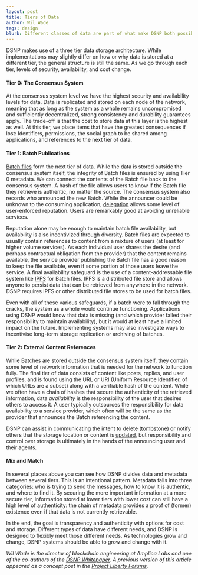 ```yaml
---
layout: post
title: Tiers of Data
author: Wil Wade
tags: design
blurb: Different classes of data are part of what make DSNP both possible and flexible.
---
```


DSNP makes use of a three tier data storage architecture.
While implementations may slightly differ on how or why data is stored at a different tier, the general structure is still the same.
As we go through each tier, levels of security, availability, and cost change.

#### Tier 0: The Consensus System

At the consensus system level we have the highest security and availability levels for data.
Data is replicated and stored on each node of the network, meaning that as long as the system as a whole remains uncompromised and sufficiently decentralized, strong consistency and durability guarantees apply.
The trade-off is that the cost to store data at this layer is the highest as well.
At this tier, we place items that have the greatest consequences if lost: Identifiers, permissions, the social graph to be shared among applications, and references to the next tier of data.

#### Tier 1: Batch Publications

[Batch files](https://forums.projectliberty.io/t/04-batching-source-dependent-messages-with-delegation/216) form the next tier of data. While the data is stored outside the consensus system itself, the integrity of Batch files is ensured by using Tier 0 metadata.
We can connect the contents of the Batch file back to the consensus system.
A hash of the file allows users to know if the Batch file they retrieve is authentic, no matter the source.
The consensus system also records who announced the new Batch.
While the announcer could be unknown to the consuming application, [delegation](https://forums.projectliberty.io/t/03-wherefore-art-thou-delegation/213) allows some level of user-enforced reputation.
Users are remarkably good at avoiding unreliable services.

Reputation alone may be enough to maintain batch file availability, but availability is also incentivized through diversity.
Batch files are expected to usually contain references to content from a mixture of users (at least for higher volume services).
As each individual user shares the desire (and perhaps contractual obligation from the provider) that the content remains available, the service provider publishing the Batch file has a good reason to keep the file available, even if some portion of those users leave the service.
A final availability safeguard is the use of a content-addressable file system like [IPFS](https://ipfs.io/) for Batch files. IPFS is a distributed file store and allows anyone to persist data that can be retrieved from anywhere in the network.
DSNP requires IPFS or other distributed file stores to be used for batch files.

Even with all of these various safeguards, if a batch were to fall through the cracks, the system as a whole would continue functioning.
Applications using DSNP would know that data is missing (and which provider failed their responsibility to maintain availability), but it would at least have a limited impact on the future.
Implementing systems may also investigate ways to incentivise long-term storage replication or archiving of batches.

#### Tier 2: External Content References

While Batches are stored outside the consensus system itself, they contain some level of network information that is needed for the network to function fully.
The final tier of data consists of content like posts, replies, and user profiles, and is found using the URL or URI (Uniform Resource Identifier, of which URLs are a subset) along with a verifiable hash of the content.
While we often have a chain of hashes that secure the authenticity of the retrieved information, data _availability_ is the responsibility of the user that desires others to access it.
A user typically outsources the responsibility for data availability to a service provider, which often will be the same as the provider that announces the Batch referencing the content.

DSNP can assist in communicating the intent to delete ([tombstone](https://spec.dsnp.org/DSNP/Types/Tombstone)) or notify others that the storage location or content is [updated](https://spec.dsnp.org/DSNP/Types/Update), but responsibility and control over storage is ultimately in the hands of the announcing user and their agents.

#### Mix and Match

In several places above you can see how DSNP divides data and metadata between several tiers.
This is an intentional pattern.
Metadata falls into three categories: who is trying to send the messages, how to know it is authentic, and where to find it.
By securing the more important information at a more secure tier, information stored at lower tiers with lower cost can still have a high level of authenticity: the chain of metadata provides a proof of (former) existence even if that data is not currently retrievable.

In the end, the goal is transparency and authenticity with options for cost and storage.
Different types of data have different needs, and DSNP is designed to flexibly meet those different needs.
As technologies grow and change, DSNP systems should be able to grow and change with it.

_Wil Wade is the director of blockchain engineering at Amplica Labs and one of the co-authors of the [DSNP Whitepaper](https://dsnp.org/dsnp_whitepaper.pdf). A previous version of this article appeared as a concept post in the [Project Liberty Forums](https://forums.projectliberty.io/)._

